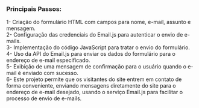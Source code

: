 
### Principais Passos:

1- Criação do formulário HTML com campos para nome, e-mail, assunto e mensagem.
<br>
2- Configuração das credenciais do Email.js para autenticar o envio de e-mails.
<br>
3- Implementação do código JavaScript para tratar o envio do formulário.
<br>
4- Uso da API do Email.js para enviar os dados do formulário para o endereço de e-mail especificado.
<br>
5- Exibição de uma mensagem de confirmação para o usuário quando o e-mail é enviado com sucesso.
<br>
6- Este projeto permite que os visitantes do site entrem em contato de forma conveniente, enviando mensagens diretamente do site para o endereço de e-mail desejado, usando o serviço Email.js para facilitar o processo de envio de e-mails.



